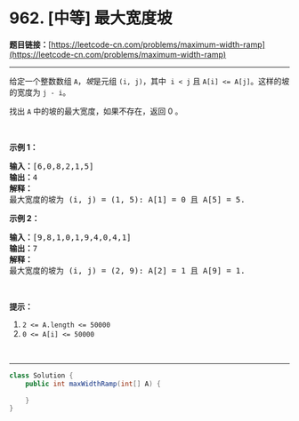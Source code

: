 # 962. [中等] 最大宽度坡

**题目链接：**[https://leetcode-cn.com/problems/maximum-width-ramp](https://leetcode-cn.com/problems/maximum-width-ramp)

---

<div class="content__1Y2H">
 <div class="notranslate">
  <p>给定一个整数数组&nbsp;<code>A</code>，<em>坡</em>是元组&nbsp;<code>(i, j)</code>，其中&nbsp;&nbsp;<code>i &lt; j</code>&nbsp;且&nbsp;<code>A[i] &lt;= A[j]</code>。这样的坡的宽度为&nbsp;<code>j - i</code>。</p> 
  <p>找出&nbsp;<code>A</code>&nbsp;中的坡的最大宽度，如果不存在，返回 0 。</p> 
  <p>&nbsp;</p> 
  <p><strong>示例 1：</strong></p> 
  <pre class="language-text"><strong>输入：</strong>[6,0,8,2,1,5]
<strong>输出：</strong>4
<strong>解释：</strong>
最大宽度的坡为 (i, j) = (1, 5): A[1] = 0 且 A[5] = 5.
</pre> 
  <p><strong>示例 2：</strong></p> 
  <pre class="language-text"><strong>输入：</strong>[9,8,1,0,1,9,4,0,4,1]
<strong>输出：</strong>7
<strong>解释：</strong>
最大宽度的坡为 (i, j) = (2, 9): A[2] = 1 且 A[9] = 1.
</pre> 
  <p>&nbsp;</p> 
  <p><strong>提示：</strong></p> 
  <ol> 
   <li><code>2 &lt;= A.length &lt;= 50000</code></li> 
   <li><code>0 &lt;= A[i] &lt;= 50000</code></li> 
  </ol> 
  <p>&nbsp;</p> 
 </div>
</div>

---

```java
class Solution {
    public int maxWidthRamp(int[] A) {
        
    }
}
```